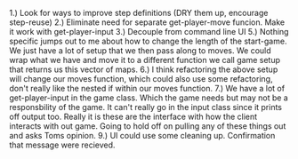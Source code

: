 1.) Look for ways to improve step definitions (DRY them up, encourage
step-reuse)
2.) Eliminate need for separate get-player-move funcion.  Make it work with
get-player-input
3.) Decouple from command line UI
5.) Nothing specific jumps out to me about how to change the length of the
start-game.  We just have a lot of setup that we then pass along to moves.  We
could wrap what we have and move it to a different function we call game setup
that returns us this vector of maps.
6.) I think refactoring the above setup will change our moves function, which
could also use some refactoring, don't really like the nested if within our
moves function.
7.) We have a lot of get-player-input in the game class.  Which the game needs
but may not be a responsbility of the game.  It can't really go in the
input class since it prints off output too.  Really it is these are the
interface with how the client interacts with out game.  Going to hold off on
pulling any of these things out and asks Toms opinion.
9.) UI could use some cleaning up.  Confirmation that message were recieved.
